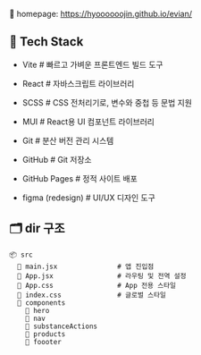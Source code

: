 🏡 homepage: https://hyoooooojin.github.io/evian/

## 🔧 Tech Stack

- Vite # 빠르고 가벼운 프론트엔드 빌드 도구
- React # 자바스크립트 라이브러리
- SCSS # CSS 전처리기로, 변수와 중첩 등 문법 지원
- MUI # React용 UI 컴포넌트 라이브러리
- Git # 분산 버전 관리 시스템
- GitHub # Git 저장소
- GitHub Pages # 정적 사이트 배포

- figma (redesign) # UI/UX 디자인 도구

## 🗂️ dir 구조

```
📦 src
  📄 main.jsx               # 앱 진입점
  📄 App.jsx                # 라우팅 및 전역 설정
  📄 App.css                # App 전용 스타일
  📄 index.css              # 글로벌 스타일
  📂 components
    📂 hero
    📂 nav
    📂 substanceActions
    📂 products
    📂 foooter
```
